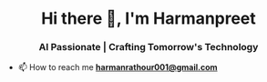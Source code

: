 <h1 align="center">Hi there 👋, I'm Harmanpreet</h1>
<h3 align="center">AI Passionate | Crafting Tomorrow's Technology</h3>

- 📫 How to reach me **harmanrathour001@gmail.com**

